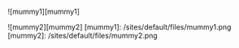 ![mummy1][mummy1]

![mummy2][mummy2] <!-- Images -->
[mummy1]: /sites/default/files/mummy1.png
[mummy2]: /sites/default/files/mummy2.png